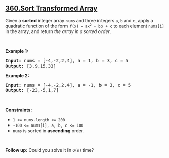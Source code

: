 ## [360.Sort Transformed Array](https://leetcode.com/problems/sort-transformed-array/)
<p>Given a <strong>sorted</strong> integer array <code>nums</code> and three integers <code>a</code>, <code>b</code> and <code>c</code>, apply a quadratic function of the form <code>f(x) = ax<sup>2</sup> + bx + c</code> to each element <code>nums[i]</code> in the array, and return <em>the array in a sorted order</em>.</p>

<p>&nbsp;</p>
<p><strong class="example">Example 1:</strong></p>
<pre><strong>Input:</strong> nums = [-4,-2,2,4], a = 1, b = 3, c = 5
<strong>Output:</strong> [3,9,15,33]
</pre><p><strong class="example">Example 2:</strong></p>
<pre><strong>Input:</strong> nums = [-4,-2,2,4], a = -1, b = 3, c = 5
<strong>Output:</strong> [-23,-5,1,7]
</pre>
<p>&nbsp;</p>
<p><strong>Constraints:</strong></p>

<ul>
	<li><code>1 &lt;= nums.length &lt;= 200</code></li>
	<li><code>-100 &lt;= nums[i], a, b, c &lt;= 100</code></li>
	<li><code>nums</code> is sorted in <strong>ascending</strong> order.</li>
</ul>

<p>&nbsp;</p>
<p><strong>Follow up:</strong> Could you solve it in <code>O(n)</code> time?</p>
